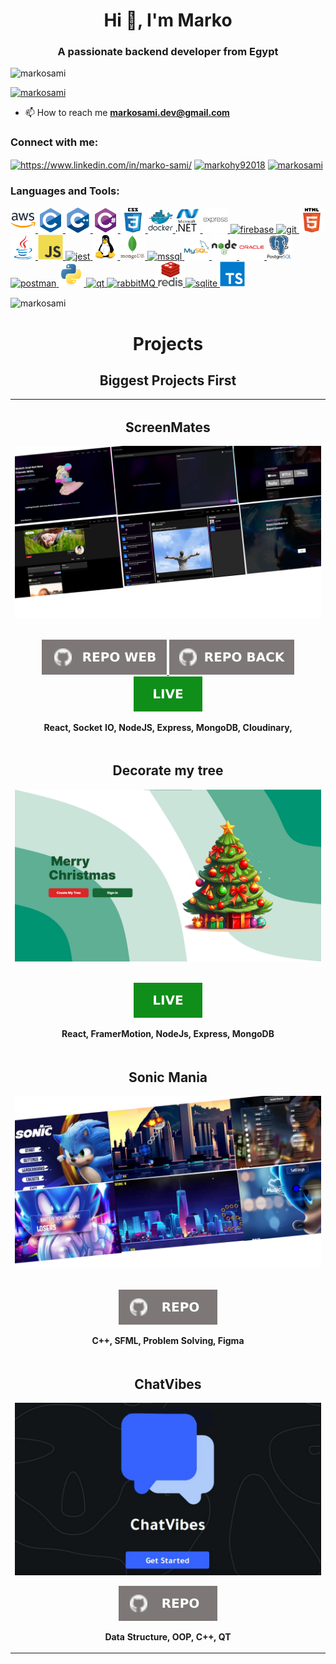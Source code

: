 <h1 align="center">Hi 👋, I'm Marko</h1>
<h3 align="center">A passionate backend developer from Egypt</h3>

<p align="left"> <img src="https://komarev.com/ghpvc/?username=markosami&label=Profile%20views&color=0e75b6&style=flat" alt="markosami" /> </p>

<p align="left"> <a href="https://github.com/ryo-ma/github-profile-trophy"><img src="https://github-profile-trophy.vercel.app/?username=markosami" alt="markosami" /></a> </p>

- 📫 How to reach me **markosami.dev@gmail.com**

<h3 align="left">Connect with me:</h3>
<p align="left">
<a href="https://linkedin.com/in/https://www.linkedin.com/in/marko-sami/" target="blank"><img align="center" src="https://raw.githubusercontent.com/rahuldkjain/github-profile-readme-generator/master/src/images/icons/Social/linked-in-alt.svg" alt="https://www.linkedin.com/in/marko-sami/" height="30" width="40" /></a>
<a href="https://www.hackerrank.com/markohy92018" target="blank"><img align="center" src="https://raw.githubusercontent.com/rahuldkjain/github-profile-readme-generator/master/src/images/icons/Social/hackerrank.svg" alt="markohy92018" height="30" width="40" /></a>
<a href="https://www.leetcode.com/markosami" target="blank"><img align="center" src="https://raw.githubusercontent.com/rahuldkjain/github-profile-readme-generator/master/src/images/icons/Social/leet-code.svg" alt="markosami" height="30" width="40" /></a>
</p>

<h3 align="left">Languages and Tools:</h3>
<p align="left"> <a href="https://aws.amazon.com" target="_blank" rel="noreferrer"> <img src="https://raw.githubusercontent.com/devicons/devicon/master/icons/amazonwebservices/amazonwebservices-original-wordmark.svg" alt="aws" width="40" height="40"/> </a> <a href="https://www.cprogramming.com/" target="_blank" rel="noreferrer"> <img src="https://raw.githubusercontent.com/devicons/devicon/master/icons/c/c-original.svg" alt="c" width="40" height="40"/> </a> <a href="https://www.w3schools.com/cpp/" target="_blank" rel="noreferrer"> <img src="https://raw.githubusercontent.com/devicons/devicon/master/icons/cplusplus/cplusplus-original.svg" alt="cplusplus" width="40" height="40"/> </a> <a href="https://www.w3schools.com/cs/" target="_blank" rel="noreferrer"> <img src="https://raw.githubusercontent.com/devicons/devicon/master/icons/csharp/csharp-original.svg" alt="csharp" width="40" height="40"/> </a> <a href="https://www.w3schools.com/css/" target="_blank" rel="noreferrer"> <img src="https://raw.githubusercontent.com/devicons/devicon/master/icons/css3/css3-original-wordmark.svg" alt="css3" width="40" height="40"/> </a> <a href="https://www.docker.com/" target="_blank" rel="noreferrer"> <img src="https://raw.githubusercontent.com/devicons/devicon/master/icons/docker/docker-original-wordmark.svg" alt="docker" width="40" height="40"/> </a> <a href="https://dotnet.microsoft.com/" target="_blank" rel="noreferrer"> <img src="https://raw.githubusercontent.com/devicons/devicon/master/icons/dot-net/dot-net-original-wordmark.svg" alt="dotnet" width="40" height="40"/> </a> <a href="https://expressjs.com" target="_blank" rel="noreferrer"> <img src="https://raw.githubusercontent.com/devicons/devicon/master/icons/express/express-original-wordmark.svg" alt="express" width="40" height="40"/> </a> <a href="https://firebase.google.com/" target="_blank" rel="noreferrer"> <img src="https://www.vectorlogo.zone/logos/firebase/firebase-icon.svg" alt="firebase" width="40" height="40"/> </a> <a href="https://git-scm.com/" target="_blank" rel="noreferrer"> <img src="https://www.vectorlogo.zone/logos/git-scm/git-scm-icon.svg" alt="git" width="40" height="40"/> </a> <a href="https://www.w3.org/html/" target="_blank" rel="noreferrer"> <img src="https://raw.githubusercontent.com/devicons/devicon/master/icons/html5/html5-original-wordmark.svg" alt="html5" width="40" height="40"/> </a> <a href="https://www.java.com" target="_blank" rel="noreferrer"> <img src="https://raw.githubusercontent.com/devicons/devicon/master/icons/java/java-original.svg" alt="java" width="40" height="40"/> </a> <a href="https://developer.mozilla.org/en-US/docs/Web/JavaScript" target="_blank" rel="noreferrer"> <img src="https://raw.githubusercontent.com/devicons/devicon/master/icons/javascript/javascript-original.svg" alt="javascript" width="40" height="40"/> </a> <a href="https://jestjs.io" target="_blank" rel="noreferrer"> <img src="https://www.vectorlogo.zone/logos/jestjsio/jestjsio-icon.svg" alt="jest" width="40" height="40"/> </a> <a href="https://www.linux.org/" target="_blank" rel="noreferrer"> <img src="https://raw.githubusercontent.com/devicons/devicon/master/icons/linux/linux-original.svg" alt="linux" width="40" height="40"/> </a> <a href="https://www.mongodb.com/" target="_blank" rel="noreferrer"> <img src="https://raw.githubusercontent.com/devicons/devicon/master/icons/mongodb/mongodb-original-wordmark.svg" alt="mongodb" width="40" height="40"/> </a> <a href="https://www.microsoft.com/en-us/sql-server" target="_blank" rel="noreferrer"> <img src="https://www.svgrepo.com/show/303229/microsoft-sql-server-logo.svg" alt="mssql" width="40" height="40"/> </a> <a href="https://www.mysql.com/" target="_blank" rel="noreferrer"> <img src="https://raw.githubusercontent.com/devicons/devicon/master/icons/mysql/mysql-original-wordmark.svg" alt="mysql" width="40" height="40"/> </a> <a href="https://nodejs.org" target="_blank" rel="noreferrer"> <img src="https://raw.githubusercontent.com/devicons/devicon/master/icons/nodejs/nodejs-original-wordmark.svg" alt="nodejs" width="40" height="40"/> </a> <a href="https://www.oracle.com/" target="_blank" rel="noreferrer"> <img src="https://raw.githubusercontent.com/devicons/devicon/master/icons/oracle/oracle-original.svg" alt="oracle" width="40" height="40"/> </a> <a href="https://www.postgresql.org" target="_blank" rel="noreferrer"> <img src="https://raw.githubusercontent.com/devicons/devicon/master/icons/postgresql/postgresql-original-wordmark.svg" alt="postgresql" width="40" height="40"/> </a> <a href="https://postman.com" target="_blank" rel="noreferrer"> <img src="https://www.vectorlogo.zone/logos/getpostman/getpostman-icon.svg" alt="postman" width="40" height="40"/> </a> <a href="https://www.python.org" target="_blank" rel="noreferrer"> <img src="https://raw.githubusercontent.com/devicons/devicon/master/icons/python/python-original.svg" alt="python" width="40" height="40"/> </a> <a href="https://www.qt.io/" target="_blank" rel="noreferrer"> <img src="https://upload.wikimedia.org/wikipedia/commons/0/0b/Qt_logo_2016.svg" alt="qt" width="40" height="40"/> </a> <a href="https://www.rabbitmq.com" target="_blank" rel="noreferrer"> <img src="https://www.vectorlogo.zone/logos/rabbitmq/rabbitmq-icon.svg" alt="rabbitMQ" width="40" height="40"/> </a> <a href="https://redis.io" target="_blank" rel="noreferrer"> <img src="https://raw.githubusercontent.com/devicons/devicon/master/icons/redis/redis-original-wordmark.svg" alt="redis" width="40" height="40"/> </a> <a href="https://www.sqlite.org/" target="_blank" rel="noreferrer"> <img src="https://www.vectorlogo.zone/logos/sqlite/sqlite-icon.svg" alt="sqlite" width="40" height="40"/> </a> <a href="https://www.typescriptlang.org/" target="_blank" rel="noreferrer"> <img src="https://raw.githubusercontent.com/devicons/devicon/master/icons/typescript/typescript-original.svg" alt="typescript" width="40" height="40"/> </a> </p>

<p><img align="center" src="https://github-readme-stats.vercel.app/api/top-langs?username=markosami&show_icons=true&locale=en&layout=compact" alt="markosami" /></p>


<h1 align="center">Projects</h1>

<h2 align="center">Biggest Projects First</h2>

<table>
  <tr>
    <td width='50%' colspan=2>
      <h2 align='center'>ScreenMates</h2>
      <div align='center'>  
        <a href='https://screenmates-beta-v.onrender.com/'>
          <img src='images/3.png' alt='socialmedia'/>
        </a>
        <br>
        <br>
        <p>
          <a href='https://github.com/Mina-Massoud/screenmates'>
            <img src="icons/repo-web.svg"/>
          </a>
          <a href='https://github.com/MarkoSami/ScreenMates-backend'>
            <img src="icons/repo-back.svg"/>
          </a>
          <a href='https://screenmates-beta-v.onrender.com/'>
            <img src='icons/live.svg'/>
          </a>
        </p>
        <p><strong>React, Socket IO, NodeJS, Express, MongoDB, Cloudinary, </strong></p>
      </div>
    </td>
  </tr>
  <tr>
    <td width='50%'>
      <h2 align='center'>Decorate my tree</h2>
      <div align='center'>  
        <a href='https://decorate-my-tree.onrender.com/'>
          <img src='images/2.png' alt='Decorate my tree'/>
        </a>
        <br>
        <br>
        <p>
          <a href='https://decorate-my-tree.onrender.com/'>
            <img src='icons/live.svg'/>
          </a>
        </p>
        <p><strong>React, FramerMotion, NodeJs, Express, MongoDB</strong></p>
      </div>
    </td>
  </tr>
  <tr>
    <td width='50%'>
      <h2 align='center'>Sonic Mania</h2>
      <div align='center'>  
        <a href='https://github.com/Mina-Massoud/Sonic-Mania'>
          <img src='images/7.png' alt='XO'/>
        </a>
        <br>
        <br>
        <p>
          <a href='https://github.com/Mina-Massoud/Sonic-Mania'>
            <img src="icons/repo.svg"/>
          </a>
        </p>
        <p><strong>C++, SFML, Problem Solving, Figma</strong></p>
      </div>
    </td>
  </tr>
  <tr>
    <td width='50%'>
      <h2 align='center'>ChatVibes</h2>
       <div align='center'>  
        <a href='https://github.com/Mina-Massoud/chatVibes'>
          <img src='images/8.png' alt='ChatVibes'/>
        </a>
        <br>
        <p>
         <a href='https://github.com/Mina-Massoud/chatVibes'>
            <img src="icons/repo.svg"/>
          </a>
        </p>
        <p><strong>Data Structure, OOP, C++, QT</strong></p>
      </div>
    </td>
  </tr>
</table>

